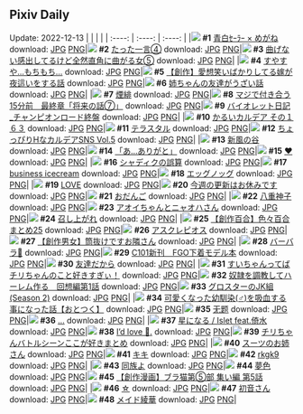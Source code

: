 ## Pixiv Daily
Update: 2022-12-13
|      |      |      |
| :----: | :----: | :----: |
|![](https://pixiv.microyu.workers.dev/c/240x480/img-master/img/2022/12/11/00/05/36/103504226_p0_master1200.jpg) **#1** [青白ｾｰﾗｰ × めがね](https://www.pixiv.net/artworks/103504226) download: [JPG](https://pixiv.microyu.workers.dev/img-original/img/2022/12/11/00/05/36/103504226_p0.jpg) [PNG](https://pixiv.microyu.workers.dev/img-original/img/2022/12/11/00/05/36/103504226_p0.png)|![](https://pixiv.microyu.workers.dev/c/240x480/img-master/img/2022/12/11/16/34/13/103521001_p0_master1200.jpg) **#2** [たった一言④](https://www.pixiv.net/artworks/103521001) download: [JPG](https://pixiv.microyu.workers.dev/img-original/img/2022/12/11/16/34/13/103521001_p0.jpg) [PNG](https://pixiv.microyu.workers.dev/img-original/img/2022/12/11/16/34/13/103521001_p0.png)|![](https://pixiv.microyu.workers.dev/c/240x480/img-master/img/2022/12/11/00/00/32/103503950_p0_master1200.jpg) **#3** [曲げない感出してるけど全然直角に曲がる女⑤](https://www.pixiv.net/artworks/103503950) download: [JPG](https://pixiv.microyu.workers.dev/img-original/img/2022/12/11/00/00/32/103503950_p0.jpg) [PNG](https://pixiv.microyu.workers.dev/img-original/img/2022/12/11/00/00/32/103503950_p0.png)|
|![](https://pixiv.microyu.workers.dev/c/240x480/img-master/img/2022/12/11/18/00/05/103523177_p0_master1200.jpg) **#4** [すやすや…もちもち…](https://www.pixiv.net/artworks/103523177) download: [JPG](https://pixiv.microyu.workers.dev/img-original/img/2022/12/11/18/00/05/103523177_p0.jpg) [PNG](https://pixiv.microyu.workers.dev/img-original/img/2022/12/11/18/00/05/103523177_p0.png)|![](https://pixiv.microyu.workers.dev/c/240x480/img-master/img/2022/12/12/00/01/28/103535493_p0_master1200.jpg) **#5** [【創作】愛想笑いばかりしてる嫁が夜這いをする話](https://www.pixiv.net/artworks/103535493) download: [JPG](https://pixiv.microyu.workers.dev/img-original/img/2022/12/12/00/01/28/103535493_p0.jpg) [PNG](https://pixiv.microyu.workers.dev/img-original/img/2022/12/12/00/01/28/103535493_p0.png)|![](https://pixiv.microyu.workers.dev/c/240x480/img-master/img/2022/12/12/00/00/31/103535403_p0_master1200.jpg) **#6** [姉ちゃんの友達がうざい話](https://www.pixiv.net/artworks/103535403) download: [JPG](https://pixiv.microyu.workers.dev/img-original/img/2022/12/12/00/00/31/103535403_p0.jpg) [PNG](https://pixiv.microyu.workers.dev/img-original/img/2022/12/12/00/00/31/103535403_p0.png)|
|![](https://pixiv.microyu.workers.dev/c/240x480/img-master/img/2022/12/11/01/17/23/103506282_p0_master1200.jpg) **#7** [煙緋](https://www.pixiv.net/artworks/103506282) download: [JPG](https://pixiv.microyu.workers.dev/img-original/img/2022/12/11/01/17/23/103506282_p0.jpg) [PNG](https://pixiv.microyu.workers.dev/img-original/img/2022/12/11/01/17/23/103506282_p0.png)|![](https://pixiv.microyu.workers.dev/c/240x480/img-master/img/2022/12/11/00/00/48/103503988_p0_master1200.jpg) **#8** [マジで付き合う15分前　最終章「将来の話⑦」](https://www.pixiv.net/artworks/103503988) download: [JPG](https://pixiv.microyu.workers.dev/img-original/img/2022/12/11/00/00/48/103503988_p0.jpg) [PNG](https://pixiv.microyu.workers.dev/img-original/img/2022/12/11/00/00/48/103503988_p0.png)|![](https://pixiv.microyu.workers.dev/c/240x480/img-master/img/2022/12/11/21/52/14/103530620_p0_master1200.jpg) **#9** [バイオレット日記_チャンピオンロード終盤](https://www.pixiv.net/artworks/103530620) download: [JPG](https://pixiv.microyu.workers.dev/img-original/img/2022/12/11/21/52/14/103530620_p0.jpg) [PNG](https://pixiv.microyu.workers.dev/img-original/img/2022/12/11/21/52/14/103530620_p0.png)|
|![](https://pixiv.microyu.workers.dev/c/240x480/img-master/img/2022/12/12/00/00/12/103535287_p0_master1200.jpg) **#10** [かるいカルデア その１６３](https://www.pixiv.net/artworks/103535287) download: [JPG](https://pixiv.microyu.workers.dev/img-original/img/2022/12/12/00/00/12/103535287_p0.jpg) [PNG](https://pixiv.microyu.workers.dev/img-original/img/2022/12/12/00/00/12/103535287_p0.png)|![](https://pixiv.microyu.workers.dev/c/240x480/img-master/img/2022/12/11/00/06/57/103504293_p0_master1200.jpg) **#11** [テラスタル](https://www.pixiv.net/artworks/103504293) download: [JPG](https://pixiv.microyu.workers.dev/img-original/img/2022/12/11/00/06/57/103504293_p0.jpg) [PNG](https://pixiv.microyu.workers.dev/img-original/img/2022/12/11/00/06/57/103504293_p0.png)|![](https://pixiv.microyu.workers.dev/c/240x480/img-master/img/2022/12/12/02/52/45/103539538_p0_master1200.jpg) **#12** [ちょっぴりHなカルデアSNS Vol.5](https://www.pixiv.net/artworks/103539538) download: [JPG](https://pixiv.microyu.workers.dev/img-original/img/2022/12/12/02/52/45/103539538_p0.jpg) [PNG](https://pixiv.microyu.workers.dev/img-original/img/2022/12/12/02/52/45/103539538_p0.png)|
|![](https://pixiv.microyu.workers.dev/c/240x480/img-master/img/2022/12/11/00/59/53/103505824_p0_master1200.jpg) **#13** [新風の谷](https://www.pixiv.net/artworks/103505824) download: [JPG](https://pixiv.microyu.workers.dev/img-original/img/2022/12/11/00/59/53/103505824_p0.jpg) [PNG](https://pixiv.microyu.workers.dev/img-original/img/2022/12/11/00/59/53/103505824_p0.png)|![](https://pixiv.microyu.workers.dev/c/240x480/img-master/img/2022/12/12/08/03/56/103542526_p0_master1200.jpg) **#14** [「あ…ありがと」](https://www.pixiv.net/artworks/103542526) download: [JPG](https://pixiv.microyu.workers.dev/img-original/img/2022/12/12/08/03/56/103542526_p0.jpg) [PNG](https://pixiv.microyu.workers.dev/img-original/img/2022/12/12/08/03/56/103542526_p0.png)|![](https://pixiv.microyu.workers.dev/c/240x480/img-master/img/2022/12/11/18/13/26/103523632_p0_master1200.jpg) **#15** [❤︎](https://www.pixiv.net/artworks/103523632) download: [JPG](https://pixiv.microyu.workers.dev/img-original/img/2022/12/11/18/13/26/103523632_p0.jpg) [PNG](https://pixiv.microyu.workers.dev/img-original/img/2022/12/11/18/13/26/103523632_p0.png)|
|![](https://pixiv.microyu.workers.dev/c/240x480/img-master/img/2022/12/11/00/00/05/103503781_p0_master1200.jpg) **#16** [シャディクの誤算](https://www.pixiv.net/artworks/103503781) download: [JPG](https://pixiv.microyu.workers.dev/img-original/img/2022/12/11/00/00/05/103503781_p0.jpg) [PNG](https://pixiv.microyu.workers.dev/img-original/img/2022/12/11/00/00/05/103503781_p0.png)|![](https://pixiv.microyu.workers.dev/c/240x480/img-master/img/2022/12/11/01/26/58/103506490_p0_master1200.jpg) **#17** [business icecream](https://www.pixiv.net/artworks/103506490) download: [JPG](https://pixiv.microyu.workers.dev/img-original/img/2022/12/11/01/26/58/103506490_p0.jpg) [PNG](https://pixiv.microyu.workers.dev/img-original/img/2022/12/11/01/26/58/103506490_p0.png)|![](https://pixiv.microyu.workers.dev/c/240x480/img-master/img/2022/12/11/22/33/23/103532141_p0_master1200.jpg) **#18** [エッグノッグ](https://www.pixiv.net/artworks/103532141) download: [JPG](https://pixiv.microyu.workers.dev/img-original/img/2022/12/11/22/33/23/103532141_p0.jpg) [PNG](https://pixiv.microyu.workers.dev/img-original/img/2022/12/11/22/33/23/103532141_p0.png)|
|![](https://pixiv.microyu.workers.dev/c/240x480/img-master/img/2022/12/11/00/00/09/103503814_p0_master1200.jpg) **#19** [LOVE](https://www.pixiv.net/artworks/103503814) download: [JPG](https://pixiv.microyu.workers.dev/img-original/img/2022/12/11/00/00/09/103503814_p0.jpg) [PNG](https://pixiv.microyu.workers.dev/img-original/img/2022/12/11/00/00/09/103503814_p0.png)|![](https://pixiv.microyu.workers.dev/c/240x480/img-master/img/2022/12/11/18/00/21/103523215_p0_master1200.jpg) **#20** [今週の更新はお休みです](https://www.pixiv.net/artworks/103523215) download: [JPG](https://pixiv.microyu.workers.dev/img-original/img/2022/12/11/18/00/21/103523215_p0.jpg) [PNG](https://pixiv.microyu.workers.dev/img-original/img/2022/12/11/18/00/21/103523215_p0.png)|![](https://pixiv.microyu.workers.dev/c/240x480/img-master/img/2022/12/12/20/30/01/103554088_p0_master1200.jpg) **#21** [おだんご](https://www.pixiv.net/artworks/103554088) download: [JPG](https://pixiv.microyu.workers.dev/img-original/img/2022/12/12/20/30/01/103554088_p0.jpg) [PNG](https://pixiv.microyu.workers.dev/img-original/img/2022/12/12/20/30/01/103554088_p0.png)|
|![](https://pixiv.microyu.workers.dev/c/240x480/img-master/img/2022/12/11/00/05/22/103504214_p0_master1200.jpg) **#22** [八重神子](https://www.pixiv.net/artworks/103504214) download: [JPG](https://pixiv.microyu.workers.dev/img-original/img/2022/12/11/00/05/22/103504214_p0.jpg) [PNG](https://pixiv.microyu.workers.dev/img-original/img/2022/12/11/00/05/22/103504214_p0.png)|![](https://pixiv.microyu.workers.dev/c/240x480/img-master/img/2022/12/11/07/00/03/103510617_p0_master1200.jpg) **#23** [アオイちゃんとニャオハさん](https://www.pixiv.net/artworks/103510617) download: [JPG](https://pixiv.microyu.workers.dev/img-original/img/2022/12/11/07/00/03/103510617_p0.jpg) [PNG](https://pixiv.microyu.workers.dev/img-original/img/2022/12/11/07/00/03/103510617_p0.png)|![](https://pixiv.microyu.workers.dev/c/240x480/img-master/img/2022/12/11/00/00/12/103503830_p0_master1200.jpg) **#24** [召し上がれ](https://www.pixiv.net/artworks/103503830) download: [JPG](https://pixiv.microyu.workers.dev/img-original/img/2022/12/11/00/00/12/103503830_p0.jpg) [PNG](https://pixiv.microyu.workers.dev/img-original/img/2022/12/11/00/00/12/103503830_p0.png)|
|![](https://pixiv.microyu.workers.dev/c/240x480/img-master/img/2022/12/12/22/03/51/103556889_p0_master1200.jpg) **#25** [【創作百合】色々百合まとめ25](https://www.pixiv.net/artworks/103556889) download: [JPG](https://pixiv.microyu.workers.dev/img-original/img/2022/12/12/22/03/51/103556889_p0.jpg) [PNG](https://pixiv.microyu.workers.dev/img-original/img/2022/12/12/22/03/51/103556889_p0.png)|![](https://pixiv.microyu.workers.dev/c/240x480/img-master/img/2022/12/11/18/11/14/103523572_p0_master1200.jpg) **#26** [アスクレピオス](https://www.pixiv.net/artworks/103523572) download: [JPG](https://pixiv.microyu.workers.dev/img-original/img/2022/12/11/18/11/14/103523572_p0.jpg) [PNG](https://pixiv.microyu.workers.dev/img-original/img/2022/12/11/18/11/14/103523572_p0.png)|![](https://pixiv.microyu.workers.dev/c/240x480/img-master/img/2022/12/12/18/27/43/103551161_p0_master1200.jpg) **#27** [【創作男女】筒抜けですお隣さん](https://www.pixiv.net/artworks/103551161) download: [JPG](https://pixiv.microyu.workers.dev/img-original/img/2022/12/12/18/27/43/103551161_p0.jpg) [PNG](https://pixiv.microyu.workers.dev/img-original/img/2022/12/12/18/27/43/103551161_p0.png)|
|![](https://pixiv.microyu.workers.dev/c/240x480/img-master/img/2022/12/11/16/17/46/103520614_p0_master1200.jpg) **#28** [バーバラ💙](https://www.pixiv.net/artworks/103520614) download: [JPG](https://pixiv.microyu.workers.dev/img-original/img/2022/12/11/16/17/46/103520614_p0.jpg) [PNG](https://pixiv.microyu.workers.dev/img-original/img/2022/12/11/16/17/46/103520614_p0.png)|![](https://pixiv.microyu.workers.dev/c/240x480/img-master/img/2022/12/11/00/10/50/103504440_p0_master1200.jpg) **#29** [C101新刊　FGO下着モデル本](https://www.pixiv.net/artworks/103504440) download: [JPG](https://pixiv.microyu.workers.dev/img-original/img/2022/12/11/00/10/50/103504440_p0.jpg) [PNG](https://pixiv.microyu.workers.dev/img-original/img/2022/12/11/00/10/50/103504440_p0.png)|![](https://pixiv.microyu.workers.dev/c/240x480/img-master/img/2022/12/11/19/51/40/103526568_p0_master1200.jpg) **#30** [友達だから](https://www.pixiv.net/artworks/103526568) download: [JPG](https://pixiv.microyu.workers.dev/img-original/img/2022/12/11/19/51/40/103526568_p0.jpg) [PNG](https://pixiv.microyu.workers.dev/img-original/img/2022/12/11/19/51/40/103526568_p0.png)|
|![](https://pixiv.microyu.workers.dev/c/240x480/img-master/img/2022/12/11/00/01/44/103504056_p0_master1200.jpg) **#31** [すいちゃんってばチリちゃんのこと好きすぎぃ！](https://www.pixiv.net/artworks/103504056) download: [JPG](https://pixiv.microyu.workers.dev/img-original/img/2022/12/11/00/01/44/103504056_p0.jpg) [PNG](https://pixiv.microyu.workers.dev/img-original/img/2022/12/11/00/01/44/103504056_p0.png)|![](https://pixiv.microyu.workers.dev/c/240x480/img-master/img/2022/12/11/00/00/17/103503875_p0_master1200.jpg) **#32** [奴隷を調教してハーレム作る　回想編第1話](https://www.pixiv.net/artworks/103503875) download: [JPG](https://pixiv.microyu.workers.dev/img-original/img/2022/12/11/00/00/17/103503875_p0.jpg) [PNG](https://pixiv.microyu.workers.dev/img-original/img/2022/12/11/00/00/17/103503875_p0.png)|![](https://pixiv.microyu.workers.dev/c/240x480/img-master/img/2022/12/11/20/40/16/103528084_p0_master1200.jpg) **#33** [グロスターのJK組(Season 2)](https://www.pixiv.net/artworks/103528084) download: [JPG](https://pixiv.microyu.workers.dev/img-original/img/2022/12/11/20/40/16/103528084_p0.jpg) [PNG](https://pixiv.microyu.workers.dev/img-original/img/2022/12/11/20/40/16/103528084_p0.png)|
|![](https://pixiv.microyu.workers.dev/c/240x480/img-master/img/2022/12/12/12/00/09/103545210_p0_master1200.jpg) **#34** [可愛くなった幼馴染(♂)を吸血する事になった話【おとつく】](https://www.pixiv.net/artworks/103545210) download: [JPG](https://pixiv.microyu.workers.dev/img-original/img/2022/12/12/12/00/09/103545210_p0.jpg) [PNG](https://pixiv.microyu.workers.dev/img-original/img/2022/12/12/12/00/09/103545210_p0.png)|![](https://pixiv.microyu.workers.dev/c/240x480/img-master/img/2022/12/12/15/29/01/103547959_p0_master1200.jpg) **#35** [无题](https://www.pixiv.net/artworks/103547959) download: [JPG](https://pixiv.microyu.workers.dev/img-original/img/2022/12/12/15/29/01/103547959_p0.jpg) [PNG](https://pixiv.microyu.workers.dev/img-original/img/2022/12/12/15/29/01/103547959_p0.png)|![](https://pixiv.microyu.workers.dev/c/240x480/img-master/img/2022/12/11/22/25/58/103531862_p0_master1200.jpg) **#36** […](https://www.pixiv.net/artworks/103531862) download: [JPG](https://pixiv.microyu.workers.dev/img-original/img/2022/12/11/22/25/58/103531862_p0.jpg) [PNG](https://pixiv.microyu.workers.dev/img-original/img/2022/12/11/22/25/58/103531862_p0.png)|
|![](https://pixiv.microyu.workers.dev/c/240x480/img-master/img/2022/12/12/00/00/08/103535252_p0_master1200.jpg) **#37** [星になる / Islet feat.倚水](https://www.pixiv.net/artworks/103535252) download: [JPG](https://pixiv.microyu.workers.dev/img-original/img/2022/12/12/00/00/08/103535252_p0.jpg) [PNG](https://pixiv.microyu.workers.dev/img-original/img/2022/12/12/00/00/08/103535252_p0.png)|![](https://pixiv.microyu.workers.dev/c/240x480/img-master/img/2022/12/12/00/00/37/103535418_p0_master1200.jpg) **#38** [I’d love 🍓.](https://www.pixiv.net/artworks/103535418) download: [JPG](https://pixiv.microyu.workers.dev/img-original/img/2022/12/12/00/00/37/103535418_p0.jpg) [PNG](https://pixiv.microyu.workers.dev/img-original/img/2022/12/12/00/00/37/103535418_p0.png)|![](https://pixiv.microyu.workers.dev/c/240x480/img-master/img/2022/12/11/00/03/40/103504138_p0_master1200.jpg) **#39** [チリちゃんバトルシーンここが好きまとめ](https://www.pixiv.net/artworks/103504138) download: [JPG](https://pixiv.microyu.workers.dev/img-original/img/2022/12/11/00/03/40/103504138_p0.jpg) [PNG](https://pixiv.microyu.workers.dev/img-original/img/2022/12/11/00/03/40/103504138_p0.png)|
|![](https://pixiv.microyu.workers.dev/c/240x480/img-master/img/2022/12/11/19/52/11/103526580_p0_master1200.jpg) **#40** [スーツのお姉さん](https://www.pixiv.net/artworks/103526580) download: [JPG](https://pixiv.microyu.workers.dev/img-original/img/2022/12/11/19/52/11/103526580_p0.jpg) [PNG](https://pixiv.microyu.workers.dev/img-original/img/2022/12/11/19/52/11/103526580_p0.png)|![](https://pixiv.microyu.workers.dev/c/240x480/img-master/img/2022/12/12/19/16/10/103503927_p0_master1200.jpg) **#41** [キキ](https://www.pixiv.net/artworks/103503927) download: [JPG](https://pixiv.microyu.workers.dev/img-original/img/2022/12/12/19/16/10/103503927_p0.jpg) [PNG](https://pixiv.microyu.workers.dev/img-original/img/2022/12/12/19/16/10/103503927_p0.png)|![](https://pixiv.microyu.workers.dev/c/240x480/img-master/img/2022/12/11/19/16/50/103525549_p0_master1200.jpg) **#42** [rkgk9](https://www.pixiv.net/artworks/103525549) download: [JPG](https://pixiv.microyu.workers.dev/img-original/img/2022/12/11/19/16/50/103525549_p0.jpg) [PNG](https://pixiv.microyu.workers.dev/img-original/img/2022/12/11/19/16/50/103525549_p0.png)|
|![](https://pixiv.microyu.workers.dev/c/240x480/img-master/img/2022/12/11/00/07/17/103504308_p0_master1200.jpg) **#43** [同族よ](https://www.pixiv.net/artworks/103504308) download: [JPG](https://pixiv.microyu.workers.dev/img-original/img/2022/12/11/00/07/17/103504308_p0.jpg) [PNG](https://pixiv.microyu.workers.dev/img-original/img/2022/12/11/00/07/17/103504308_p0.png)|![](https://pixiv.microyu.workers.dev/c/240x480/img-master/img/2022/12/12/17/00/04/103549331_p0_master1200.jpg) **#44** [夢色](https://www.pixiv.net/artworks/103549331) download: [JPG](https://pixiv.microyu.workers.dev/img-original/img/2022/12/12/17/00/04/103549331_p0.jpg) [PNG](https://pixiv.microyu.workers.dev/img-original/img/2022/12/12/17/00/04/103549331_p0.png)|![](https://pixiv.microyu.workers.dev/c/240x480/img-master/img/2022/12/12/19/00/06/103551904_p0_master1200.jpg) **#45** [【創作漫画】ブラ猫第⑤部 集い編 第5話](https://www.pixiv.net/artworks/103551904) download: [JPG](https://pixiv.microyu.workers.dev/img-original/img/2022/12/12/19/00/06/103551904_p0.jpg) [PNG](https://pixiv.microyu.workers.dev/img-original/img/2022/12/12/19/00/06/103551904_p0.png)|
|![](https://pixiv.microyu.workers.dev/c/240x480/img-master/img/2022/12/11/19/51/44/103526569_p0_master1200.jpg) **#46** [☆](https://www.pixiv.net/artworks/103526569) download: [JPG](https://pixiv.microyu.workers.dev/img-original/img/2022/12/11/19/51/44/103526569_p0.jpg) [PNG](https://pixiv.microyu.workers.dev/img-original/img/2022/12/11/19/51/44/103526569_p0.png)|![](https://pixiv.microyu.workers.dev/c/240x480/img-master/img/2022/12/11/03/11/36/103508296_p0_master1200.jpg) **#47** [初音さん](https://www.pixiv.net/artworks/103508296) download: [JPG](https://pixiv.microyu.workers.dev/img-original/img/2022/12/11/03/11/36/103508296_p0.jpg) [PNG](https://pixiv.microyu.workers.dev/img-original/img/2022/12/11/03/11/36/103508296_p0.png)|![](https://pixiv.microyu.workers.dev/c/240x480/img-master/img/2022/12/11/08/00/01/103511246_p0_master1200.jpg) **#48** [メイド綾華](https://www.pixiv.net/artworks/103511246) download: [JPG](https://pixiv.microyu.workers.dev/img-original/img/2022/12/11/08/00/01/103511246_p0.jpg) [PNG](https://pixiv.microyu.workers.dev/img-original/img/2022/12/11/08/00/01/103511246_p0.png)|
